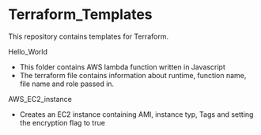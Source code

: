# Terraform_Templates
This repository contains templates for Terraform.

Hello_World
- This folder contains AWS lambda function written in Javascript
- The terraform file contains information about runtime, function name, file name and role passed in.

AWS_EC2_instance
- Creates an EC2 instance containing AMI, instance typ, Tags and setting the encryption flag to true
